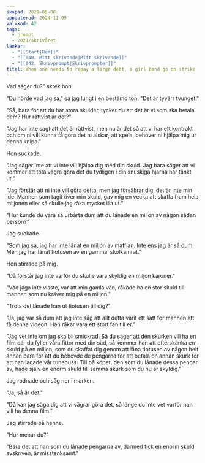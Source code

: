 ```yaml
---
skapad: 2021-05-08
uppdaterad: 2024-11-09
valvkod: 42
tags:
  - prompt
  - 2021/skrivåret
länkar:
  - "[[Start|Hem]]"
  - "[[040. Mitt skrivande|Mitt skrivande]]"
  - "[[042. Skrivprompt|Skrivprompter]]"
titel: When one needs to repay a large debt, a girl band go on strike
---
```

Vad säger du?" skrek hon.

"Du hörde vad jag sa," sa jag lungt i en bestämd ton. "Det är tyvärr tvunget."

"Så, bara för att du har stora skulder, tycker du att det är vi som ska betala dem? Hur rättvist är det?"

"Jag har inte sagt att det är rättvist, men nu är det så att vi har ett kontrakt och om ni vill kunna få göra det ni älskar, att spela, behöver ni hjälpa mig ur denna knipa."

Hon suckade.

"Jag säger inte att vi inte vill hjälpa dig med din skuld. Jag bara säger att vi kommer att totalvägra göra det du tydligen i din snuskiga hjärna har tänkt ut."

"Jag förstår att ni inte vill göra detta, men jag försäkrar dig, det är inte min ide. Mannen som tagit över min skuld, gav mig en vecka att skaffa fram hela miljonen eller så skulle jag råka mycket illa ut."

"Hur kunde du vara så urbårta dum att du lånade en miljon av någon sådan person?"

Jag suckade.

"Som jag sa, jag har inte lånat en miljon av maffian. Inte ens jag är så dum. Men jag har lånat tiotusen av en gammal skolkamrat."

Hon stirrade på mig.

"Då förstår jag inte varför du skulle vara skyldig en miljon karoner."

"Vad jaga inte visste, var att min gamla vän, råkade ha en stor skuld till mannen som nu kräver mig på en miljon."

"Trots det lånade han ut tiotusen till dig?"

"Ja, jag var så dum att jag inte såg att allt detta varit ett sätt för mannen att få denna videon. Han råkar vara ett stort fan till er."

"Jag vet inte om jag ska bli smickrad. Så du säger att den skurken vill ha en film där du fyller våra fittor med din säd, så kommer han att efterskänka en skuld på en miljon, som du skaffat dig genom att låna tiotusen av någon helt annan bara för att du behövde de pengarna för att betala en annan skurk för att han lagade vår tunebuss. Till på köpet, den som du lånade dessa pengar av, hade själv en enorm skuld till samma skurk som du nu är skyldig."

Jag rodnade och såg ner i marken.

"Ja, så är det."

"Då kan jag säga dig att vi vägrar göra det, så länge du inte vet varför han vill ha denna film."

Jag stirrade på henne.

"Hur menar du?"

"Bara det att han som du lånade pengarna av, därmed fick en enorm skuld avskriven, är misstenksamt."